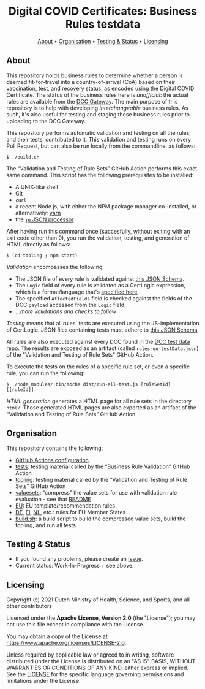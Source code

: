 <h1 align="center">
 Digital COVID Certificates: Business Rules testdata
</h1>

<p align="center">
    <a href="#about">About</a> •
    <a href="#organisation">Organisation</a> •
    <a href="#testing--status">Testing & Status</a> •
    <a href="#licensing">Licensing</a>
</p>


## About

This repository holds business rules to determine whether a person is deemed fit-for-travel into a country-of-arrival (CoA) based on their vaccination, test, and recovery status, as encoded using the Digital COVID Certificate.
The status of the business rules here is _unofficial_: the actual rules are available from the [DCC Gateway](https://github.com/eu-digital-green-certificates/dgc-gateway).
The main purpose of this repository is to help with developing _interchangeable_ business rules.
As such, it's also useful for testing and staging these business rules prior to uploading to the DCC Gateway.

This repository performs automatic validation and testing on all the rules, and their tests, contributed to it.
This validation and testing runs on every Pull Request, but can also be run locally from the commandline, as follows:

    $ ./build.sh

The “Validation and Testing of Rule Sets” GitHub Action performs this exact same command.
This script has the following prerequisites to be installed:

* A UNIX-like shell
* Git
* `curl`
* a recent Node.js, with either the NPM package manager co-installed, or alternatively: [yarn](https://yarnpkg.com/)
* the [`jq` JSON processor](https://stedolan.github.io/jq/)

After having run this command once (succesfully, without exiting with an exit code other than 0), you run the validation, testing, and generation of HTML directly as follows:

    $ (cd tooling ; npm start)

_Validation_ encompasses the following:
* The JSON file of every rule is validated against [this JSON Schema](https://github.com/eu-digital-green-certificates/dgc-gateway/blob/main/src/main/resources/validation-rule.schema.json).
* The `Logic` field of every rule is validated as a CertLogic expression, which is a format/language that's [specified here](https://github.com/ehn-dcc-development/dgc-business-rules/blob/main/certlogic/specification/README.md).
* The specified `AffectedFields` field is checked against the fields of the DCC `payload` accessed from the `Logic` field.
* ..._more validations and checks to follow_

_Testing_ means that all rules' tests are executed using the JS-implementation of CertLogic.
JSON files containing tests must adhere to [this JSON Schema](./tooling/schemas/validation-rule-test.schema.json).

All rules are also executed against every DCC found in the [DCC test data repo](https://github.com/eu-digital-green-certificates/dgc-testdata).
The results are exposed as an artifact (called `rules-on-testData.json`) of the "Validation and Testing of Rule Sets" GitHub Action.

To execute the tests on the rules of a specific rule set, or even a specific rule, you can run the following:

    $ ./node_modules/.bin/mocha dist/run-all-test.js [ruleSetId] [[ruleId]]

_HTML generation_ generates a HTML page for all rule sets in the directory `html/`.
Those generated HTML pages are also exported as an artifact of the “Validation and Testing of Rule Sets” GitHub Action.


## Organisation

This repository contains the following:

* [GitHub Actions configuration](./.github)
* [tests](./tests): testing material called by the “Business Rule Validation” GitHub Action
* [tooling](./tooling): testing material called by the “Validation and Testing of Rule Sets” GitHub Action
* [valuesets](./valuesets): “compress” the value sets for use with validation rule evaluation - see that [README](./valuesets/README.md)
* [EU](./EU): EU template/recommendation rules
* [DE](./DE), [FI](./FI), [NL](./NL), etc.: rules for EU Member States
* [build.sh](./build.sh): a build script to build the compressed value sets, build the tooling, and run all tests


## Testing & Status

- If you found any problems, please create an [Issue](/../../issues).
- Current status: Work-In-Progress + see above.


## Licensing

Copyright (c) 2021 Dutch Ministry of Health, Science, and Sports, and all other contributors

Licensed under the **Apache License, Version 2.0** (the "License"); you may not use this file except in compliance with the License.

You may obtain a copy of the License at https://www.apache.org/licenses/LICENSE-2.0.

Unless required by applicable law or agreed to in writing, software distributed under the License is distributed on an "AS IS" 
BASIS, WITHOUT WARRANTIES OR CONDITIONS OF ANY KIND, either express or implied. See the [LICENSE](./LICENSE) for the specific 
language governing permissions and limitations under the License.

